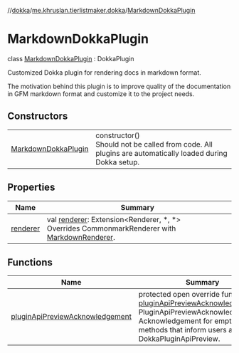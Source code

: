 //[dokka](../../../index.md)/[me.khruslan.tierlistmaker.dokka](../index.md)/[MarkdownDokkaPlugin](index.md)

# MarkdownDokkaPlugin

class [MarkdownDokkaPlugin](index.md) : DokkaPlugin

Customized Dokka plugin for rendering docs in markdown format.

The motivation behind this plugin is to improve quality of the documentation in GFM markdown format and customize it to the project needs.

## Constructors

| | |
|---|---|
| [MarkdownDokkaPlugin](-markdown-dokka-plugin.md) | constructor()<br>Should not be called from code. All plugins are automatically loaded during Dokka setup. |

## Properties

| Name | Summary |
|---|---|
| [renderer](renderer.md) | val [renderer](renderer.md): Extension&lt;Renderer, *, *&gt;<br>Overrides CommonmarkRenderer with [MarkdownRenderer](../-markdown-renderer/index.md). |

## Functions

| Name | Summary |
|---|---|
| [pluginApiPreviewAcknowledgement](plugin-api-preview-acknowledgement.md) | protected open override fun [pluginApiPreviewAcknowledgement](plugin-api-preview-acknowledgement.md)(): PluginApiPreviewAcknowledgement<br>Acknowledgement for empty methods that inform users about DokkaPluginApiPreview. |
